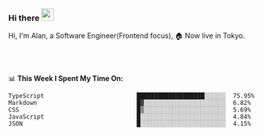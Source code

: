 ### Hi there <img src="https://media.giphy.com/media/hvRJCLFzcasrR4ia7z/giphy.gif" width="25px">

<!-- ![visitors](https://visitor-badge.glitch.me/badge?page_id=dislfyer.dislfyer) -->

Hi, I'm Alan, a Software Engineer(Frontend focus), 🏠 Now live in Tokyo.

<br/>
<br/>

📊 **This Week I Spent My Time On:**


<!--START_SECTION:waka-->

```text
TypeScript                          ███████████████████░░░░░░  75.95%
Markdown                            █▓░░░░░░░░░░░░░░░░░░░░░░░  6.82%
CSS                                 █▒░░░░░░░░░░░░░░░░░░░░░░░  5.69%
JavaScript                          █░░░░░░░░░░░░░░░░░░░░░░░░  4.84%
JSON                                █░░░░░░░░░░░░░░░░░░░░░░░░  4.15%
```

<!--END_SECTION:waka-->

<!--
**About Me:**
 -->
